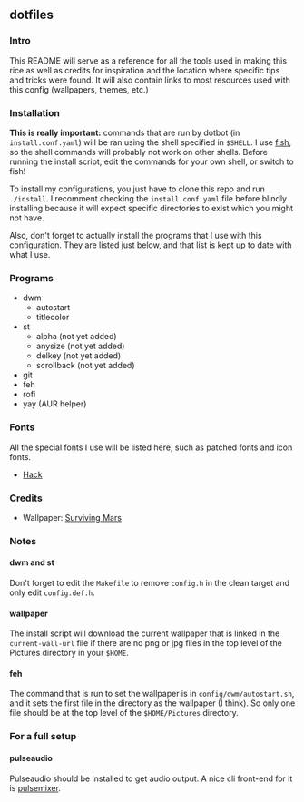 dotfiles
--------

### Intro

This README will serve as a reference for all the tools used in making this rice as well
as credits for inspiration and the location where specific tips and tricks were found. It
will also contain links to most resources used with this config (wallpapers, themes, etc.)

### Installation

**This is really important:** commands that are run by dotbot (in `install.conf.yaml`)
will be ran using the shell specified in `$SHELL`. I use [fish](https://fishshell.com), so the
shell commands will probably not work on other shells. Before running the install script,
edit the commands for your own shell, or switch to fish!

To install my configurations, you just have to clone this repo and run `./install`. I
recomment checking the `install.conf.yaml` file before blindly installing because it
will expect specific directories to exist which you might not have.

Also, don't forget to actually install the programs that I use with this configuration.
They are listed just below, and that list is kept up to date with what I use.

### Programs

- dwm
	- autostart
	- titlecolor
- st
	- alpha (not yet added)
	- anysize (not yet added)
	- delkey (not yet added)
	- scrollback (not yet added)
- git
- feh
- rofi
- yay (AUR helper)

### Fonts

All the special fonts I use will be listed here, such as patched fonts and icon fonts.

- [Hack](https://sourcefoundry.org/hack/)

### Credits

- Wallpaper: [Surviving Mars](https://www.reddit.com/r/wallpapers/comments/8r7p27/surviving_mars_3840x2160/)

### Notes

#### dwm and st

Don't forget to edit the `Makefile` to remove `config.h` in the clean target and only edit
`config.def.h`.

#### wallpaper

The install script will download the current wallpaper that is linked in the
`current-wall-url` file if there are no png or jpg files in the top level of the Pictures
directory in your `$HOME`.

#### feh

The command that is run to set the wallpaper is in `config/dwm/autostart.sh`, and it sets
the first file in the directory as the wallpaper (I think). So only one file should be at
the top level of the `$HOME/Pictures` directory.

### For a full setup

#### pulseaudio

Pulseaudio should be installed to get audio output. A nice cli front-end for it is [pulsemixer](https://www.archlinux.org/packages/community/any/pulsemixer/).
